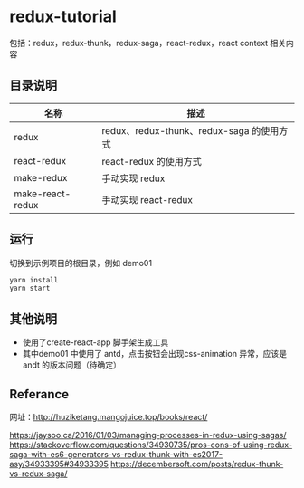 # redux-tutorial

包括：redux，redux-thunk，redux-saga，react-redux，react context 相关内容

## 目录说明

名称 | 描述
-|-
redux | redux、redux-thunk、redux-saga 的使用方式
react-redux | react-redux 的使用方式
make-redux | 手动实现 redux
make-react-redux | 手动实现 react-redux

## 运行
切换到示例项目的根目录，例如 demo01
```js
yarn install
yarn start
```

## 其他说明
- 使用了create-react-app 脚手架生成工具
- 其中demo01 中使用了 antd，点击按钮会出现css-animation 异常，应该是 andt 的版本问题（待确定）

## Referance

网址：http://huziketang.mangojuice.top/books/react/

https://jaysoo.ca/2016/01/03/managing-processes-in-redux-using-sagas/
https://stackoverflow.com/questions/34930735/pros-cons-of-using-redux-saga-with-es6-generators-vs-redux-thunk-with-es2017-asy/34933395#34933395
https://decembersoft.com/posts/redux-thunk-vs-redux-saga/
